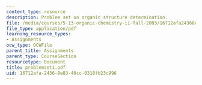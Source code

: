 ```yaml
---
content_type: resource
description: Problem set on organic structure determination.
file: /media/courses/5-13-organic-chemistry-ii-fall-2003/16712afa24368e8340cc0318fb23c996_problemset1.pdf
file_type: application/pdf
learning_resource_types:
- Assignments
ocw_type: OCWFile
parent_title: Assignments
parent_type: CourseSection
resourcetype: Document
title: problemset1.pdf
uid: 16712afa-2436-8e83-40cc-0318fb23c996
---
```

